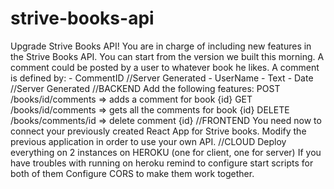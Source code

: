 # strive-books-api



Upgrade Strive Books API!
    You are in charge of including new features in the Strive Books API.
    You can start from the version we built this morning.
    A comment could be posted by a user to whatever book he likes.
    A comment is defined by:
    - CommentID //Server Generated
    - UserName
    - Text
    - Date //Server Generated
    //BACKEND
    Add the following features:
    POST /books/id/comments => adds a comment for book {id}
    GET /books/id/comments => gets all the comments for book {id}
    DELETE /books/comments/id => delete comment {id}
    //FRONTEND
    You need now to connect your previously created React App for Strive books.
    Modify the previous application in order to use your own API.
    //CLOUD
    Deploy everything on 2 instances on HEROKU (one for client, one for server)
    If you have troubles with running on heroku remind to configure start scripts for both of them
    Configure CORS to make them work together.
